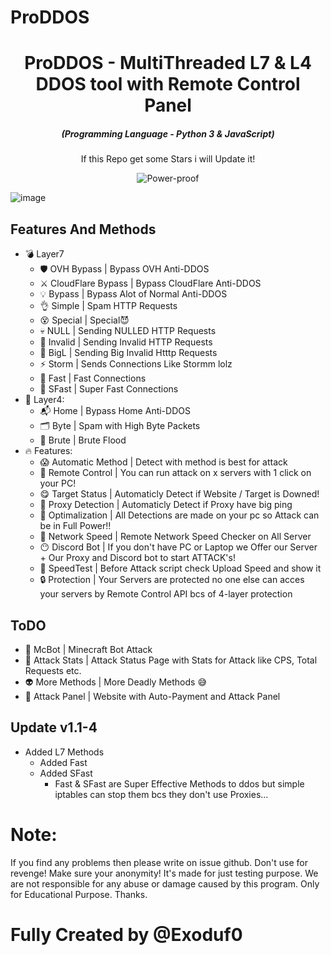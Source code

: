 # ProDDOS
<h1 align="center">ProDDOS - MultiThreaded L7 &amp; L4 DDOS tool with Remote Control Panel</h1>
<em><h5 align="center">(Programming Language - Python 3 &amp; JavaScript)</h5></em>

<p align="center">If this Repo get some Stars i will Update it!</p>

<p align="center"You can buy FULL Version here: https://discord.gg/4VZShbzUhu</p>


<p align="center">
  <img src="https://cdn.discordapp.com/attachments/1129880311048699916/1129924066158051328/image.png" title="Power-proof">
</p>

![image](https://github.com/Exoduf0/ProDDOS/assets/119462427/e83d77e4-5359-4701-ba18-ce8e92fae8b0)


## Features And Methods 

  * 💣 Layer7
    * 🛡 OVH Bypass | Bypass OVH Anti-DDOS
    * ⚔️ CloudFlare Bypass | Bypass CloudFlare Anti-DDOS
    * 💡 Bypass | Bypass Alot of Normal Anti-DDOS
    * 👌 Simple | Spam HTTP Requests
    * 😵 Special | Special😈
    * 💀 NULL | Sending NULLED HTTP Requests
    * 🤖 Invalid | Sending Invalid HTTP Requests
    * 👾 BigL | Sending Big Invalid Htttp Requests
    * ⚡️ Storm | Sends Connections Like Stormm lolz
    * 🥶 Fast | Fast Connections
    * 🥵 SFast | Super Fast Connections
  * 🧨 Layer4:
    * 📬 Home | Bypass Home Anti-DDOS
    * 🗂 Byte | Spam with High Byte Packets
    * 💜 Brute | Brute Flood
  * 🔥 Features:
    * 😱 Automatic Method | Detect with method is best for attack
    * 🤤 Remote Control | You can run attack on x servers with 1 click on your PC!
    * 😋 Target Status | Automaticly Detect if Website / Target is Downed!
    * 🥶 Proxy Detection | Automaticly Detect if Proxy have big ping
    * 🥵 Optimalization | All Detections are made on your pc so Attack can be in Full Power!!
    * 🤯 Network Speed | Remote Network Speed Checker on All Server
    * 😶 Discord Bot | If you don't have PC or Laptop we Offer our Server + Our Proxy and Discord bot to start ATTACK's!
    * 👅 SpeedTest | Before Attack script check Upload Speed and show it
    * 🔒 Protection | Your Servers are protected no one else can acces your servers by Remote Control API bcs of 4-layer protection 

## ToDO
  * 🥴 McBot | Minecraft Bot Attack
  * 🤪 Attack Stats | Attack Status Page with Stats for Attack like CPS, Total Requests etc.
  * 👽 More Methods | More Deadly Methods 😅
  * 🤩 Attack Panel | Website with Auto-Payment and Attack Panel

## Update v1.1-4
  * Added L7 Methods
      * Added Fast
      * Added SFast
          * Fast & SFast are Super Effective Methods to ddos but simple iptables can stop them bcs they don't use Proxies... 

# Note:
If you find any problems then please write on issue github. Don't use for revenge! Make sure your anonymity!
It's made for just testing purpose.
We are not responsible for any abuse or damage caused by this program. Only for Educational Purpose.
Thanks.

# Fully Created by @Exoduf0
    
